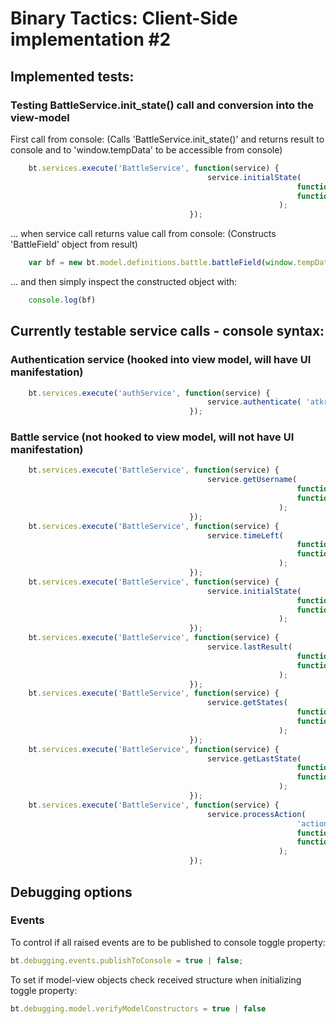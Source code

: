 # Binary Tactics: Client-Side implementation #2




## Implemented tests:

### Testing BattleService.init_state() call and conversion into the view-model

First call from console: (Calls 'BattleService.init_state()' and returns result to console and to 'window.tempData' to be accessible from console)
```javascript
    bt.services.execute('BattleService', function(service) {
                                            service.initialState(
                                                                function(data) { console.log("Success:"); console.log(data); window.tempData = data },
                                                                function(data) { console.log("Fail:"); console.log(data); }
                                                            );
                                        });
```

... when service call returns value call from console: (Constructs 'BattleField' object from result)
```javascript
    var bf = new bt.model.definitions.battle.battleField(window.tempData);
```

... and then simply inspect the constructed object with:
```javascript
    console.log(bf)
```




## Currently testable service calls - console syntax:

### Authentication service (hooked into view model, will have UI manifestation)

```javascript
    bt.services.execute('authService', function(service) {
                                            service.authenticate( 'atkr', 'atkr2', function() { alert("Success"); }, function() { alert("Fail!"); } );
                                        });
```

### Battle service (not hooked to view model, will not have UI manifestation)

```javascript
    bt.services.execute('BattleService', function(service) {
                                            service.getUsername(
                                                                function(data) { console.log("Success:"); console.log(data); },
                                                                function(data) { console.log("Fail:"); console.log(data); }
                                                            );
                                        });
    bt.services.execute('BattleService', function(service) {
                                            service.timeLeft(
                                                                function(data) { console.log("Success:"); console.log(data); },
                                                                function(data) { console.log("Fail:"); console.log(data); }
                                                            );
                                        });
    bt.services.execute('BattleService', function(service) {
                                            service.initialState(
                                                                function(data) { console.log("Success:"); console.log(data); },
                                                                function(data) { console.log("Fail:"); console.log(data); }
                                                            );
                                        });
    bt.services.execute('BattleService', function(service) {
                                            service.lastResult(
                                                                function(data) { console.log("Success:"); console.log(data); },
                                                                function(data) { console.log("Fail:"); console.log(data); }
                                                            );
                                        });
    bt.services.execute('BattleService', function(service) {
                                            service.getStates(
                                                                function(data) { console.log("Success:"); console.log(data); },
                                                                function(data) { console.log("Fail:"); console.log(data); }
                                                            );
                                        });
    bt.services.execute('BattleService', function(service) {
                                            service.getLastState(
                                                                function(data) { console.log("Success:"); console.log(data); },
                                                                function(data) { console.log("Fail:"); console.log(data); }
                                                            );
                                        });
    bt.services.execute('BattleService', function(service) {
                                            service.processAction(
                                                                'action type',
                                                                function(data) { console.log("Success:"); console.log(data); },
                                                                function(data) { console.log("Fail:"); console.log(data); }
                                                            );
                                        });
```




## Debugging options

### Events

To control if all raised events are to be published to console toggle property:
```javascript
bt.debugging.events.publishToConsole = true | false;
```

To set if model-view objects check received structure when initializing toggle property:
```javascript
bt.debugging.model.verifyModelConstructors = true | false
```

